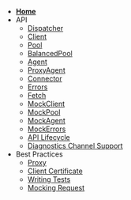 <!-- Sidebar for Docsify -->

- [**Home**](/ "Node.js Undici")
- API
  - [Dispatcher](/docs/api/Dispatcher.md "Undici API - Dispatcher")
  - [Client](/docs/api/Client.md "Undici API - Client")
  - [Pool](/docs/api/Pool.md "Undici API - Pool")
  - [BalancedPool](/docs/api/BalancedPool.md "Undici API - BalancedPool")
  - [Agent](/docs/api/Agent.md "Undici API - Agent")
  - [ProxyAgent](/docs/api/ProxyAgent.md "Undici API - ProxyAgent")
  - [Connector](/docs/api/Connector.md "Custom connector")
  - [Errors](/docs/api/Errors.md "Undici API - Errors")
  - [Fetch](/docs/api/Fetch.md "Undici API - Fetch")
  - [MockClient](/docs/api/MockClient.md "Undici API - MockClient")
  - [MockPool](/docs/api/MockPool.md "Undici API - MockPool")
  - [MockAgent](/docs/api/MockAgent.md "Undici API - MockAgent")
  - [MockErrors](/docs/api/MockErrors.md "Undici API - MockErrors")
  - [API Lifecycle](/docs/api/api-lifecycle.md "Undici API - Lifecycle")
  - [Diagnostics Channel Support](/docs/api/DiagnosticsChannel.md "Diagnostics Channel Support")
- Best Practices
  - [Proxy](/docs/best-practices/proxy.md "Connecting through a proxy")
  - [Client Certificate](/docs/best-practices/client-certificate.md "Connect using a client certificate")
  - [Writing Tests](/docs/best-practices/writing-tests.md "Using Undici inside tests")
  - [Mocking Request](/docs/best-practices/mocking-request.md "Using Undici inside tests")
